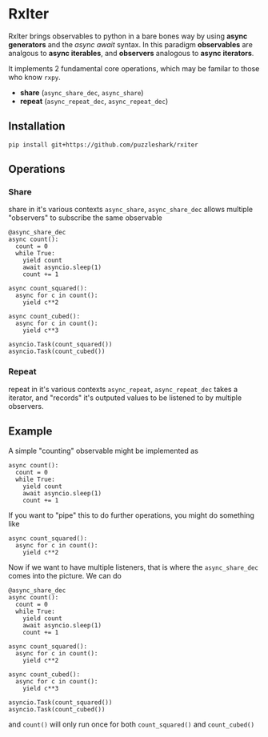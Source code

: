 # RxIter

RxIter brings observables to python in a bare bones way by using **async generators** and the *async* *await* syntax. In this paradigm **observables** are analgous to **async iterables**, and **observers** analogous to **async iterators**.


It implements 2 fundamental core operations, which may be familar to those who know `rxpy`.

* **share** (`async_share_dec`, `async_share`)
* **repeat** (`async_repeat_dec`, `async_repeat_dec`)

## Installation
```
pip install git+https://github.com/puzzleshark/rxiter
```

## Operations

### Share
share in it's various contexts `async_share`, `async_share_dec` allows multiple "observers" to subscribe the same observable
```
@async_share_dec
async count():
  count = 0
  while True:
    yield count
    await asyncio.sleep(1)
    count += 1

async count_squared():
  async for c in count():
    yield c**2

async count_cubed():
  async for c in count():
    yield c**3

asyncio.Task(count_squared())
asyncio.Task(count_cubed())
```
### Repeat
repeat in it's various contexts `async_repeat`, `async_repeat_dec` takes a iterator, and "records" it's outputed values to be listened to by multiple observers.

## Example

A simple "counting" observable might be implemented as

```
async count():
  count = 0
  while True:
    yield count
    await asyncio.sleep(1)
    count += 1
```

If you want to "pipe" this to do further operations, you might do something like

```
async count_squared():
  async for c in count():
    yield c**2
```

Now if we want to have multiple listeners, that is where the `async_share_dec` comes into the picture. We can do

```
@async_share_dec
async count():
  count = 0
  while True:
    yield count
    await asyncio.sleep(1)
    count += 1

async count_squared():
  async for c in count():
    yield c**2

async count_cubed():
  async for c in count():
    yield c**3

asyncio.Task(count_squared())
asyncio.Task(count_cubed())
```

and `count()` will only run once for both `count_squared()` and `count_cubed()`

